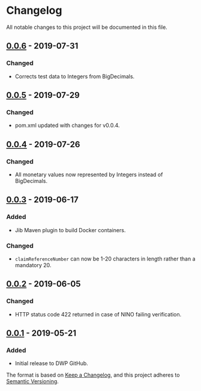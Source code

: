 # Changelog
All notable changes to this project will be documented in this file.

## [0.0.6] - 2019-07-31

### Changed
- Corrects test data to Integers from BigDecimals.

[0.0.6]: https://github.com/dwp/housing-benefit-service-stub/releases/tag/v0.0.6

## [0.0.5] - 2019-07-29

### Changed
- pom.xml updated with changes for v0.0.4.

[0.0.5]: https://github.com/dwp/housing-benefit-service-stub/releases/tag/v0.0.5

## [0.0.4] - 2019-07-26

### Changed
- All monetary values now represented by Integers instead of BigDecimals.

[0.0.4]: https://github.com/dwp/housing-benefit-service-stub/releases/tag/v0.0.4

## [0.0.3] - 2019-06-17

### Added
- Jib Maven plugin to build Docker containers.

### Changed
- `claimReferenceNumber` can now be 1-20 characters in length rather than a mandatory 20.

[0.0.3]: https://github.com/dwp/housing-benefit-service-stub/releases/tag/v0.0.3

## [0.0.2] - 2019-06-05

### Changed
- HTTP status code 422 returned in case of NINO failing verification.

[0.0.2]: https://github.com/dwp/housing-benefit-service-stub/releases/tag/v0.0.2

## [0.0.1] - 2019-05-21

### Added
- Initial release to DWP GitHub.

[0.0.1]: https://github.com/dwp/housing-benefit-service-stub/releases/tag/v0.0.1

The format is based on [Keep a Changelog](https://keepachangelog.com/en/1.1.0/), and this project adheres to [Semantic Versioning](https://semver.org/spec/v2.0.0.html).